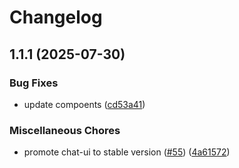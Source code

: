 # Changelog

## 1.1.1 (2025-07-30)


### Bug Fixes

* update compoents ([cd53a41](https://github.com/simenkristoffers1/release/commit/cd53a4105a9be2688e06f024bd9c2503acf652c1))


### Miscellaneous Chores

* promote chat-ui to stable version ([#55](https://github.com/simenkristoffers1/release/issues/55)) ([4a61572](https://github.com/simenkristoffers1/release/commit/4a615721719ad2a4482f9249424ad895ee55e7bc))

